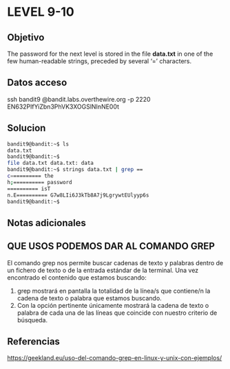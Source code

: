 # LEVEL 9-10

## Objetivo
The password for the next level is stored in the file **data.txt** in one of the few human-readable strings, preceded by several ‘=’ characters.


## Datos acceso
ssh bandit9 @bandit.labs.overthewire.org -p 2220
EN632PlfYiZbn3PhVK3XOGSlNInNE00t

## Solucion
```bash
bandit9@bandit:~$ ls 
data.txt 
bandit9@bandit:~$ 
file data.txt data.txt: data 
bandit9@bandit:~$ strings data.txt | grep == 
c========== the 
h;========== password 
========== isT 
n.E========== G7w8LIi6J3kTb8A7j9LgrywtEUlyyp6s 
bandit9@bandit:~$
```

## Notas adicionales
## QUE USOS PODEMOS DAR AL COMANDO GREP

El comando grep nos permite buscar cadenas de texto y palabras dentro de un fichero de texto o de la entrada estándar de la terminal. Una vez encontrado el contenido que estamos buscando:

1.  grep mostrará en pantalla la totalidad de la línea/s que contiene/n la cadena de texto o palabra que estamos buscando.
2.  Con la opción pertinente únicamente mostrará la cadena de texto o palabra de cada una de las líneas que coincide con nuestro criterio de búsqueda.

## Referencias
https://geekland.eu/uso-del-comando-grep-en-linux-y-unix-con-ejemplos/

